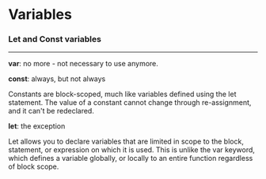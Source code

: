 # Variables

### Let and Const variables


---
**var**: no more - not necessary to use anymore.

**const**: always, but not always

Constants are block-scoped, much like variables defined using the let statement. The value of a constant cannot change through re-assignment, and it can't be redeclared. 

**let**: the exception

Let allows you to declare variables that are limited in scope to the block, statement, or expression on which it is used. This is unlike the var keyword, which defines a variable globally, or locally to an entire function regardless of block scope.





